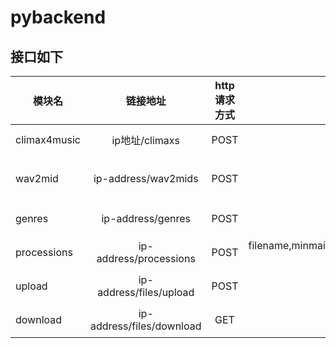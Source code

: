 # pybackend


## 接口如下

模块名|链接地址|http请求方式|参数名|结果
---|:--:|:--:|:--:|---:
climax4music|ip地址/climaxs|POST|file|(st,ed)_(str格式) 
wav2mid|ip-address/wav2mids|POST|file|mid文件download下载链接
genres|ip-address/genres|POST|file|向量or风格名称？
processions|ip-address/processions|POST|filename,minmain,maxmain,control,mild,savepath(可选)|mid文件or路径？
upload|ip-address/files/upload|POST|file|状态码以及结果
download|ip-address/files/download|GET|name|文件下载链接

## 